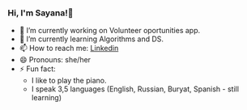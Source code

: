 ### Hi, I'm Sayana!👋

- 🔭 I’m currently working on Volunteer oportunities app.
- 🌱 I’m currently learning Algorithms and DS.
- 📫 How to reach me: [Linkedin](https://www.linkedin.com/in/sayana-nimaeva/)
- 😄 Pronouns: she/her
- ⚡ Fun fact: 
  - I like to play the piano.
  - I speak 3,5 languages (English, Russian, Buryat, Spanish - still learning)

